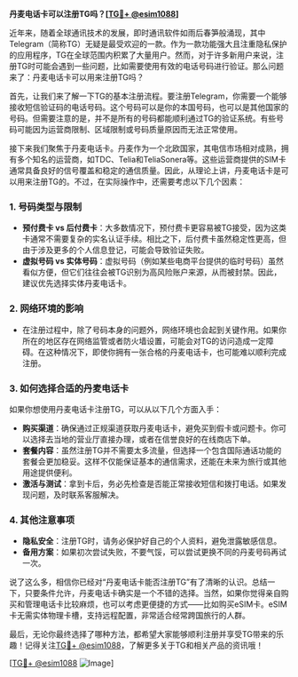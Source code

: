 **丹麦电话卡可以注册TG吗？[[TG💪+ @esim1088](https://t.me/s/esim1088)]**

近年来，随着全球通讯技术的发展，即时通讯软件如雨后春笋般涌现，其中Telegram（简称TG）无疑是最受欢迎的一款。作为一款功能强大且注重隐私保护的应用程序，TG在全球范围内积累了大量用户。然而，对于许多新用户来说，注册TG时可能会遇到一些问题，比如需要使用有效的电话号码进行验证。那么问题来了：丹麦电话卡可以用来注册TG吗？

首先，让我们来了解一下TG的基本注册流程。要注册Telegram，你需要一个能够接收短信验证码的电话号码。这个号码可以是你的本国号码，也可以是其他国家的号码。但需要注意的是，并不是所有的号码都能顺利通过TG的验证系统。有些号码可能因为运营商限制、区域限制或号码质量原因而无法正常使用。

接下来我们聚焦于丹麦电话卡。丹麦作为一个北欧国家，其电信市场相对成熟，拥有多个知名的运营商，如TDC、Telia和TeliaSonera等。这些运营商提供的SIM卡通常具备良好的信号覆盖和稳定的通信质量。因此，从理论上讲，丹麦电话卡是可以用来注册TG的。不过，在实际操作中，还需要考虑以下几个因素：

### 1. **号码类型与限制**
   - **预付费卡 vs 后付费卡**：大多数情况下，预付费卡更容易被TG接受，因为这类卡通常不需要复杂的实名认证手续。相比之下，后付费卡虽然稳定性更高，但由于涉及更多的个人信息登记，可能会导致验证失败。
   - **虚拟号码 vs 实体号码**：虚拟号码（例如某些电商平台提供的临时号码）虽然看似方便，但它们往往会被TG识别为高风险账户来源，从而被封禁。因此，建议优先选择实体丹麦电话卡。

### 2. **网络环境的影响**
   - 在注册过程中，除了号码本身的问题外，网络环境也会起到关键作用。如果你所在的地区存在网络监管或者防火墙设置，可能会对TG的访问造成一定障碍。在这种情况下，即使你拥有一张合格的丹麦电话卡，也可能难以顺利完成注册。

### 3. **如何选择合适的丹麦电话卡**
   如果你想使用丹麦电话卡注册TG，可以从以下几个方面入手：
   - **购买渠道**：确保通过正规渠道获取丹麦电话卡，避免买到假卡或问题卡。你可以选择去当地的营业厅直接办理，或者在信誉良好的在线商店下单。
   - **套餐内容**：虽然注册TG并不需要太多流量，但选择一个包含国际通话功能的套餐会更加稳妥。这样不仅能保证基本的通信需求，还能在未来为旅行或其他用途提供便利。
   - **激活与测试**：拿到卡后，务必先检查是否能正常接收短信和拨打电话。如果发现问题，及时联系客服解决。

### 4. **其他注意事项**
   - **隐私安全**：注册TG时，请务必保护好自己的个人资料，避免泄露敏感信息。
   - **备用方案**：如果初次尝试失败，不要气馁，可以尝试更换不同的丹麦号码再试一次。

说了这么多，相信你已经对“丹麦电话卡能否注册TG”有了清晰的认识。总结一下，只要条件允许，丹麦电话卡确实是一个不错的选择。当然，如果你觉得亲自购买和管理电话卡比较麻烦，也可以考虑更便捷的方式——比如购买eSIM卡。eSIM卡无需实体物理卡槽，支持远程配置，非常适合经常跨国旅行的人群。

最后，无论你最终选择了哪种方法，都希望大家能够顺利注册并享受TG带来的乐趣！记得关注[TG💪+ @esim1088](https://t.me/s/esim1088)，了解更多关于TG和相关产品的资讯哦！

[[TG💪+ @esim1088](https://t.me/s/esim1088) ![Image](https://i.postimg.cc/4NQfJmqS/Snipaste-2025-05-13-00-14-12.png)]